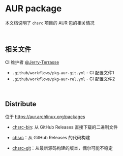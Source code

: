 <!-- -----------------------------------------------------------
 ! SPDX-License-Identifier: GFDL-1.3-or-later
 ! -------------------------------------------------------------
 ! Doc Type      : Markdown
 ! Doc Name      : README.md
 ! Doc Authors   : Aoran Zeng <ccmywish@qq.com>
 !               |  Nul None  <nul@none.org>
 ! Contributors  :  Nil Null  <nil@null.org>
 !               |
 ! Created On    : <2025-06-15>
 ! Last Modified : <2025-06-15>
 ! ---------------------------------------------------------- -->

# AUR package

本文档说明了 `chsrc` 项目的 AUR 包的相关情况

<br>

## 相关文件

CI 维护者 [@Jerry-Terrasse](https://github.com/Jerry-Terrasse)

- `.github/workflows/pkg-aur-git.yml` - CI 配置文件1
- `.github/workflows/pkg-aur-rel.yml` - CI 配置文件2

<br>

## Distribute

位于 https://aur.archlinux.org/packages

- [chsrc-bin](https://aur.archlinux.org/packages/chsrc-bin): 从 GitHub Releases 直接下载的二进制文件

- [chsrc](https://aur.archlinux.org/packages/chsrc)：从 GitHub Releases 的代码构建

- [chsrc-git](https://aur.archlinux.org/packages/chsrc-git)：从最新源码构建的版本，偶尔可能不稳定
